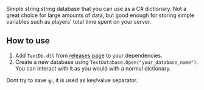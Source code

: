 Simple string:string database that you can use as a C# dictionary. 
Not a great choice for large amounts of data, but good enough for storing simple variables such as players' total time spent on your server.

## How to use
1. Add `TextDb.dll` from [releases page](https://github.com/Banalny-Banan/TextDatabase/releases) to your dependencies.
2. Create a new database using `TextDatabase.Open("your_database_name")`. You can interact with it as you would with a normal dictionary.

Dont try to save `ꨘ`, it is used as key/value separator.
